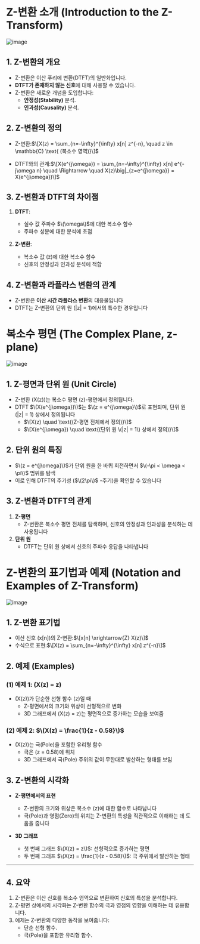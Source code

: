 # Z-변환 소개 (Introduction to the Z-Transform)

![image](https://github.com/user-attachments/assets/b61ca60c-567d-4a20-be13-d0f9c10f6811)


## 1. Z-변환의 개요
- Z-변환은 이산 푸리에 변환(DTFT)의 일반화입니다.
- **DTFT가 존재하지 않는 신호**에 대해 사용할 수 있습니다.
- Z-변환은 새로운 개념을 도입합니다:
  - **안정성(Stability)** 분석.
  - **인과성(Causality)** 분석.

## 2. Z-변환의 정의
- Z-변환:$\[X(z) = \sum_{n=-\infty}^{\infty} x[n] z^{-n}, \quad z \in \mathbb{C} \text{ (복소수 영역)}\]$

- DTFT와의 관계:$\[X(e^{j\omega}) = \sum_{n=-\infty}^{\infty} x[n] e^{-j\omega n} \quad \Rightarrow \quad X(z)\big|_{z=e^{j\omega}} = X(e^{j\omega})\]$

## 3. Z-변환과 DTFT의 차이점
1. **DTFT**:
   - 실수 값 주파수 $\(\omega\)$에 대한 복소수 함수
   - 주파수 성분에 대한 분석에 초점

2. **Z-변환**:
   - 복소수 값 \(z\)에 대한 복소수 함수
   - 신호의 안정성과 인과성 분석에 적합

## 4. Z-변환과 라플라스 변환의 관계
- Z-변환은 **이산 시간 라플라스 변환**의 대응물입니다
- DTFT는 Z-변환의 단위 원 \(|z| = 1\)에서의 특수한 경우입니다


# 복소수 평면 (The Complex Plane, z-plane)

![image](https://github.com/user-attachments/assets/dffc89d0-4436-48a5-a16a-d31a13248778)

## 1. Z-평면과 단위 원 (Unit Circle)
- Z-변환 \(X(z)\)는 복소수 평면 \(z\)-평면에서 정의됩니다.
- DTFT $\(X(e^{j\omega})\)$는 $\(z = e^{j\omega}\)$로 표현되며, 단위 원 \(|z| = 1\) 상에서 정의됩니다
  - $\[X(z) \quad \text{(Z-평면 전체에서 정의)}\]$
  - $\[X(e^{j\omega}) \quad \text{(단위 원 \(|z| = 1\) 상에서 정의)}\]$

## 2. 단위 원의 특징
- $\(z = e^{j\omega}\)$가 단위 원을 한 바퀴 회전하면서 $\(-\pi < \omega < \pi\)$ 범위를 탐색
- 이로 인해 DTFT의 주기성 ($\(2\pi\)$ -주기)을 확인할 수 있습니다

## 3. Z-변환과 DTFT의 관계
1. **Z-평면**
   - Z-변환은 복소수 평면 전체를 탐색하며, 신호의 안정성과 인과성을 분석하는 데 사용됩니다
2. **단위 원**
   - DTFT는 단위 원 상에서 신호의 주파수 응답을 나타냅니다


# Z-변환의 표기법과 예제 (Notation and Examples of Z-Transform)

![image](https://github.com/user-attachments/assets/fce98900-92bf-4081-87a9-60f794bdce66)

## 1. Z-변환 표기법
- 이산 신호 \(x[n]\)의 Z-변환:$\[x[n] \xrightarrow{Z} X(z)\]$
- 수식으로 표현:$\[X(z) = \sum_{n=-\infty}^{\infty} x[n] z^{-n}\]$

## 2. 예제 (Examples)

### (1) 예제 1: \(X(z) = z\)
- \(X(z)\)가 단순한 선형 함수 \(z\)일 때
  - Z-평면에서의 크기와 위상이 선형적으로 변화
  - 3D 그래프에서 \(X(z) = z\)는 평면적으로 증가하는 모습을 보여줌

### (2) 예제 2: $\(X(z) = \frac{1}{z - 0.58}\)$
- \(X(z)\)는 극(Pole)을 포함한 유리형 함수
  - 극은 \(z = 0.58\)에 위치
  - 3D 그래프에서 극(Pole) 주위의 값이 무한대로 발산하는 형태를 보임

## 3. Z-변환의 시각화
- **Z-평면에서의 표현**
  - Z-변환의 크기와 위상은 복소수 \(z\)에 대한 함수로 나타납니다
  - 극(Pole)과 영점(Zero)의 위치는 Z-변환의 특성을 직관적으로 이해하는 데 도움을 줍니다

- **3D 그래프**
  - 첫 번째 그래프 $\(X(z) = z\)$: 선형적으로 증가하는 평면
  - 두 번째 그래프 $\(X(z) = \frac{1}{z - 0.58}\)$: 극 주위에서 발산하는 형태

---

## 4. 요약
1. Z-변환은 이산 신호를 복소수 영역으로 변환하여 신호의 특성을 분석합니다.
2. Z-평면 상에서의 시각화는 Z-변환 함수의 극과 영점의 영향을 이해하는 데 유용합니다.
3. 예제는 Z-변환의 다양한 동작을 보여줍니다:
   - 단순 선형 함수.
   - 극(Pole)을 포함한 유리형 함수.
